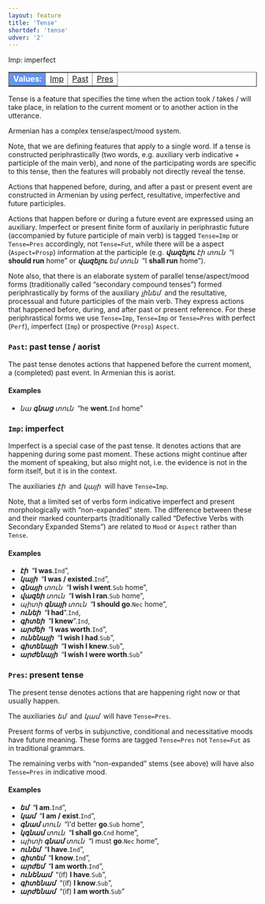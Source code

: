 ```yaml
---
layout: feature
title: 'Tense'
shortdef: 'tense'
udver: '2'
---
```


<table class="typeindex" border="1">
<tr>
  <td style="background-color:cornflowerblue;color:white"><strong>Values:</strong> </td>
  <td><a href="#Imp">Imp</a></td>
  <td><a href="#Past">Past</a></td>
  <td><a href="#Pres">Pres</a></td>
  Imp: imperfect
  
</tr>
</table>

Tense is a feature that specifies the time when the action took /
takes / will take place, in relation to the current moment or to
another action in the utterance.

Armenian has a complex tense/aspect/mood system.

Note, that we are defining features that apply to a single word. If a tense is constructed periphrastically (two words, e.g. auxiliary verb indicative + participle of the main verb), and none of the participating words are specific to this tense, then the features will probably not directly reveal the tense.

Actions that happened before, during, and after a past or present event are constructed in Armenian by using perfect, resultative, imperfective and future participles.

Actions that happen before or during a future event are expressed using an auxiliary. Imperfect or present finite form of auxilariy in periphrastic future (accompanied by future participle of main verb) is tagged `Tense=Imp` or `Tense=Pres` accordingly, not `Tense=Fut`, while there will be a aspect (`Aspect=Prosp`) information at the participle (e.g. _<b>վազելու</b> էի տուն&nbsp;_ “I <b>should run</b> home” or _<b>վազելու</b> եմ տուն&nbsp;_ “I <b>shall run</b> home”).

Note also, that there is an elaborate system of parallel tense/aspect/mood forms (traditionally called “secondary compound tenses”) formed periphrastically by forms of the auxiliary _լինեմ&nbsp;_ and the resultative, processual and future participles of the main verb. They express actions that happened before, during, and after past or present reference. For these periphrastical forms we use `Tense=Imp`, `Tense=Imp` or `Tense=Pres` with perfect (`Perf`), imperfect (`Imp`) or prospective (`Prosp`) `Aspect`.

### <a name="Past">`Past`</a>: past tense / aorist

The past tense denotes actions that happened before the current
moment, a (completed) past event. In Armenian this is aorist.

#### Examples

* _նա <b>գնաց</b> տուն&nbsp;_ “he <b>went</b>.`Ind` home”

### <a name="Imp">`Imp`</a>: imperfect

Imperfect is a special case of the past tense. It denotes actions that are happening during some past moment. These actions might continue after the moment of speaking, but also might not, i.e. the evidence is not in the form itself, but it is in the context.

The auxiliaries _էի&nbsp;_ and _կայի&nbsp;_ will have `Tense=Imp`.

Note, that a limited set of verbs form indicative imperfect and present morphologically with “non-expanded” stem. The difference between these and their marked counterparts (traditionally called “Defective Verbs with Secondary Expanded Stems”) are related to `Mood` or `Aspect` rather than `Tense`.

#### Examples

* _<b>էի</b>&nbsp;_ “<b>I was</b>.`Ind`”,
* _<b>կայի</b>&nbsp;_ “<b>I was / existed</b>.`Ind`”,
* _<b>գնայի</b> տուն&nbsp;_ “<b>I wish I went</b>.`Sub` home”,
* _<b>վազեի</b> տուն&nbsp;_ “<b>I wish I ran</b>.`Sub` home”,
* _պիտի <b>գնայի</b> տուն&nbsp;_ “<b>I should go</b>.`Nec` home”,
* _<b>ունեի</b>&nbsp;_ “<b>I had</b>”.`Ind`,
* _<b>գիտեի</b>&nbsp;_ “<b>I knew</b>”.`Ind`,
* _<b>արժեի</b>&nbsp;_ “<b>I was worth</b>.`Ind`”,
* _<b>ունենայի</b>&nbsp;_ “<b>I wish I had</b>.`Sub`”,
* _<b>գիտենայի</b>&nbsp;_ “<b>I wish I knew</b>.`Sub`”,
* _<b>արժենայի</b>&nbsp;_ “<b>I wish I were worth</b>.`Sub`”

### <a name="Pres">`Pres`</a>: present tense

The present tense denotes actions that are happening right now or that
usually happen.

The auxiliaries _եմ&nbsp;_ and _կամ&nbsp;_ will have `Tense=Pres`.

Present forms of verbs in subjunctive, conditional and necessitative moods have future meaning. These forms are tagged `Tense=Pres` not `Tense=Fut` as in traditional grammars.

The remaining verbs with “non-expanded” stems (see above) will have also `Tense=Pres` in indicative mood.

#### Examples

* _<b>եմ</b>&nbsp;_ “<b>I am</b>.`Ind`”,
* _<b>կամ</b>&nbsp;_ “<b>I am / exist</b>.`Ind`”,
* _<b>գնամ</b> տուն&nbsp;_ “I'd better <b>go</b>.`Sub` home”,
* _<b>կգնամ</b> տուն&nbsp;_ “<b>I shall go</b>.`Cnd` home”,
* _պիտի <b>գնամ</b> տուն&nbsp;_ “I must <b>go</b>.`Nec` home”,
* _<b>ունեմ</b>&nbsp;_ “<b>I have</b>.`Ind`”,
* _<b>գիտեմ</b>&nbsp;_ “<b>I know</b>.`Ind`”,
* _<b>արժեմ</b>&nbsp;_ “<b>I am worth</b>.`Ind`”,
* _<b>ունենամ</b>&nbsp;_ “(if) <b>I have</b>.`Sub`”,
* _<b>գիտենամ</b>&nbsp;_ “(if) <b>I know</b>.`Sub`”,
* _<b>արժենամ</b>&nbsp;_ “(if) <b>I am worth</b>.`Sub`”
